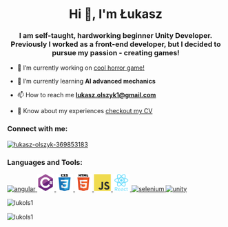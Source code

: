 <h1 align="center">Hi 👋, I'm Łukasz</h1>
<h3 align="center">I am self-taught, hardworking beginner Unity Developer. Previously I worked as a front-end developer, but I decided to pursue my passion - creating games!</h3>

- 🔭 I’m currently working on [cool horror game!](https://github.com/LukOls1/asylum-horror)

- 🌱 I’m currently learning **AI advanced mechanics**

- 📫 How to reach me **lukasz.olszyk1@gmail.com**

- 📄 Know about my experiences [checkout my CV](https://docs.google.com/document/d/1Z8-SX-FQ-OdT_OXfuepAy3VYm4BSeW8wO68aj3M1OXg/edit?usp=sharing)

<h3 align="left">Connect with me:</h3>
<p align="left">
<a href="https://linkedin.com/in/łukasz-olszyk-369853183" target="blank"><img align="center" src="https://raw.githubusercontent.com/rahuldkjain/github-profile-readme-generator/master/src/images/icons/Social/linked-in-alt.svg" alt="łukasz-olszyk-369853183" height="30" width="40" /></a>
</p>

<h3 align="left">Languages and Tools:</h3>
<p align="left"> <a href="https://angular.io" target="_blank" rel="noreferrer"> <img src="https://angular.io/assets/images/logos/angular/angular.svg" alt="angular" width="40" height="40"/> </a> <a href="https://www.w3schools.com/cs/" target="_blank" rel="noreferrer"> <img src="https://raw.githubusercontent.com/devicons/devicon/master/icons/csharp/csharp-original.svg" alt="csharp" width="40" height="40"/> </a> <a href="https://www.w3schools.com/css/" target="_blank" rel="noreferrer"> <img src="https://raw.githubusercontent.com/devicons/devicon/master/icons/css3/css3-original-wordmark.svg" alt="css3" width="40" height="40"/> </a> <a href="https://www.w3.org/html/" target="_blank" rel="noreferrer"> <img src="https://raw.githubusercontent.com/devicons/devicon/master/icons/html5/html5-original-wordmark.svg" alt="html5" width="40" height="40"/> </a> <a href="https://developer.mozilla.org/en-US/docs/Web/JavaScript" target="_blank" rel="noreferrer"> <img src="https://raw.githubusercontent.com/devicons/devicon/master/icons/javascript/javascript-original.svg" alt="javascript" width="40" height="40"/> </a> <a href="https://reactjs.org/" target="_blank" rel="noreferrer"> <img src="https://raw.githubusercontent.com/devicons/devicon/master/icons/react/react-original-wordmark.svg" alt="react" width="40" height="40"/> </a> <a href="https://www.selenium.dev" target="_blank" rel="noreferrer"> <img src="https://raw.githubusercontent.com/detain/svg-logos/780f25886640cef088af994181646db2f6b1a3f8/svg/selenium-logo.svg" alt="selenium" width="40" height="40"/> </a> <a href="https://unity.com/" target="_blank" rel="noreferrer"> <img src="https://www.vectorlogo.zone/logos/unity3d/unity3d-icon.svg" alt="unity" width="40" height="40"/> </a> </p>

<p><img align="center" src="https://github-readme-stats.vercel.app/api/top-langs?username=lukols1&show_icons=true&locale=en&layout=compact" alt="lukols1" /></p>

<p><img align="center" src="https://github-readme-streak-stats.herokuapp.com/?user=lukols1&" alt="lukols1" /></p>

